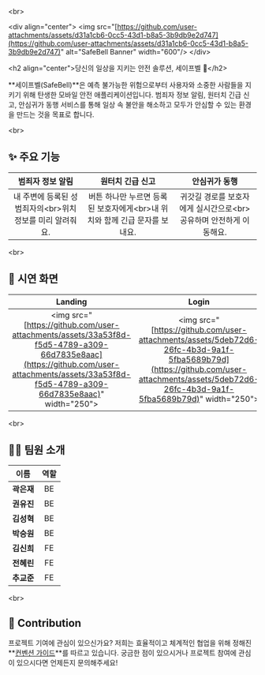
\<br\>

\<div align="center"\>
\<img src="[https://github.com/user-attachments/assets/d31a1cb6-0cc5-43d1-b8a5-3b9db9e2d747](https://github.com/user-attachments/assets/d31a1cb6-0cc5-43d1-b8a5-3b9db9e2d747)" alt="SafeBell Banner" width="600"/\>
\</div\>

\<h2 align="center"\>당신의 일상을 지키는 안전 솔루션, 세이프벨 🔔\</h2\>

\*\*세이프벨(SafeBell)\*\*은 예측 불가능한 위험으로부터 사용자와 소중한 사람들을 지키기 위해 탄생한 모바일 안전 애플리케이션입니다. 범죄자 정보 알림, 원터치 긴급 신고, 안심귀가 동행 서비스를 통해 일상 속 불안을 해소하고 모두가 안심할 수 있는 환경을 만드는 것을 목표로 합니다.

\<br\>

## ✨ 주요 기능

| **범죄자 정보 알림** | **원터치 긴급 신고** | **안심귀가 동행** |
| :---: | :---: | :---: |
| 내 주변에 등록된 성범죄자의\<br\>위치 정보를 미리 알려줘요. | 버튼 하나만 누르면 등록된 보호자에게\<br\>내 위치와 함께 긴급 문자를 보내요. | 귀갓길 경로를 보호자에게 실시간으로\<br\>공유하며 안전하게 이동해요. |

\<br\>

## 📱 시연 화면

| Landing | Login | Home | History | Detail | My Page | Guardian View |
| :---: | :---: | :---: | :---: | :---: | :---: | :---: |
| \<img src="[https://github.com/user-attachments/assets/33a53f8d-f5d5-4789-a309-66d7835e8aac](https://github.com/user-attachments/assets/33a53f8d-f5d5-4789-a309-66d7835e8aac)" width="250"\> | \<img src="[https://github.com/user-attachments/assets/5deb72d6-26fc-4b3d-9a1f-5fba5689b79d](https://github.com/user-attachments/assets/5deb72d6-26fc-4b3d-9a1f-5fba5689b79d)" width="250"\> | \<img src="[https://github.com/user-attachments/assets/8554f249-ff60-49dd-bce9-62c0b23dbf7c](https://github.com/user-attachments/assets/8554f249-ff60-49dd-bce9-62c0b23dbf7c)" width="250"\> | \<img src="[https://github.com/user-attachments/assets/85b30772-e5ef-44a2-8b32-ed1b8d617400](https://github.com/user-attachments/assets/85b30772-e5ef-44a2-8b32-ed1b8d617400)" width="250"\> | \<img src="[https://github.com/user-attachments/assets/066106a0-8a88-425a-9d65-1da5940e50da](https://github.com/user-attachments/assets/066106a0-8a88-425a-9d65-1da5940e50da)" width="250"\> | \<img src="[https://github.com/user-attachments/assets/c82228ee-c038-4231-8008-8c29e9bf93b3](https://github.com/user-attachments/assets/c82228ee-c038-4231-8008-8c29e9bf93b3)" width="250"\> | \<img src="[https://github.com/user-attachments/assets/cb95b207-04c4-4201-ab03-9c7bca28b694](https://github.com/user-attachments/assets/cb95b207-04c4-4201-ab03-9c7bca28b694)" width="250"\> |

\<br\>

## 🧑‍💻 팀원 소개

| 이름 | 역할 |
| :---: | :---: |
| **곽은재** | BE |
| **권유진** | BE |
| **김성혁** | BE |
| **박승원** | BE |
| **김신희** | FE |
| **전혜린** | FE |
| **추교준** | FE |

\<br\>

## 🌈 Contribution

프로젝트 기여에 관심이 있으신가요? 저희는 효율적이고 체계적인 협업을 위해 정해진 \*\*[컨벤션 가이드](https://www.google.com/search?q=%EB%A7%81%ED%81%AC-%EC%97%AC%EA%B8%B0%EC%97%90-%EC%B6%94%EA%B0%80)\*\*를 따르고 있습니다. 궁금한 점이 있으시거나 프로젝트 참여에 관심이 있으시다면 언제든지 문의해주세요\!
